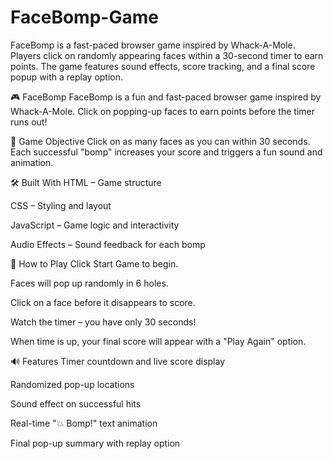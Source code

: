 # FaceBomp-Game
FaceBomp is a fast-paced browser game inspired by Whack-A-Mole. Players click on randomly appearing faces within a 30-second timer to earn points. The game features sound effects, score tracking, and a final score popup with a replay option.

🎮 FaceBomp
FaceBomp is a fun and fast-paced browser game inspired by Whack-A-Mole. Click on popping-up faces to earn points before the timer runs out!

📸 Game Objective
Click on as many faces as you can within 30 seconds. Each successful "bomp" increases your score and triggers a fun sound and animation.

🛠️ Built With
HTML – Game structure

CSS – Styling and layout

JavaScript – Game logic and interactivity

Audio Effects – Sound feedback for each bomp

🚀 How to Play
Click Start Game to begin.

Faces will pop up randomly in 6 holes.

Click on a face before it disappears to score.

Watch the timer – you have only 30 seconds!

When time is up, your final score will appear with a "Play Again" option.

🔊 Features
Timer countdown and live score display

Randomized pop-up locations

Sound effect on successful hits

Real-time "💥 Bomp!" text animation

Final pop-up summary with replay option
